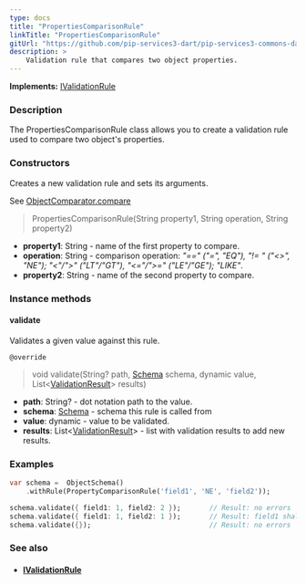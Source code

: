 ```yaml
---
type: docs
title: "PropertiesComparisonRule"
linkTitle: "PropertiesComparisonRule"
gitUrl: "https://github.com/pip-services3-dart/pip-services3-commons-dart"
description: >
    Validation rule that compares two object properties.
---
```


**Implements:** [IValidationRule](../ivalidation_rule)

### Description

The PropertiesComparisonRule class allows you to create a validation rule used to compare two object's properties.

### Constructors
Creates a new validation rule and sets its arguments.

See [ObjectComparator.compare](../object_comparator/#compare)

> PropertiesComparisonRule(String property1, String operation, String property2)

- **property1**: String - name of the first property to compare.
- **operation**: String - comparison operation: *"==" ("=", "EQ"), "!= " ("<>", "NE"); "<"/">" ("LT"/"GT"), "<="/">=" ("LE"/"GE"); "LIKE"*.
- **property2**: String - name of the second property to compare.

### Instance methods

#### validate
Validates a given value against this rule.

`@override`
> void validate(String? path, [Schema](../schema) schema, dynamic value, List<[ValidationResult](../validation_result)> results)

- **path**: String? - dot notation path to the value.
- **schema**: [Schema](../schema) - schema this rule is called from
- **value**: dynamic - value to be validated.
- **results**: List<[ValidationResult](../validation_result)> - list with validation results to add new results.

### Examples

```dart
var schema =  ObjectSchema()
    .withRule(PropertyComparisonRule('field1', 'NE', 'field2'));

schema.validate({ field1: 1, field2: 2 });       // Result: no errors
schema.validate({ field1: 1, field2: 1 });       // Result: field1 shall not be equal to field2
schema.validate({});                             // Result: no errors

```

### See also
- #### [IValidationRule](../ivalidation_rule)

